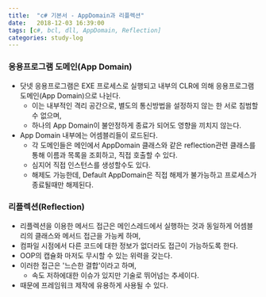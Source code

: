 ```yaml
---
title:  "c# 기본서 - AppDomain과 리플렉션"
date:   2018-12-03 16:39:00
tags: [c#, bcl, dll, AppDomain, Reflection]
categories: study-log
---
```


### 응용프로그램 도메인(App Domain)
- 닷넷 응용프로그램은 EXE 프로세스로 실행되고 내부의 CLR에 의해 응용프로그램 도메인(App Domain)으로 나뉜다.
    - 이는 내부적인 격리 공간으로, 별도의 통신방법을 설정하지 않는 한 서로 침범할 수 없으며,
    - 하나의 App Domain이 불안정하게 종료가 되어도 영향을 끼치지 않는다.
- App Domain 내부에는 어셈블리들이 로드된다.
    - 각 도메인들은 메인에서 AppDomain 클래스와 같은 reflection관련 클래스를 통해 이름과 목록을 조회하고, 직접 호출할 수 있다.
    - 심지어 직접 인스턴스를 생성할수도 있다.
    - 해제도 가능한데, Default AppDomain은 직접 해제가 불가능하고 프로세스가 종료될때만 해제된다.

### 리플렉션(Reflection)
- 리플렉션을 이용한 메서드 접근은 메인스레드에서 실행하는 것과 동일하게 어셈블리의 클래스와 메서드 접근을 가능케 하며,
- 컴파일 시점에서 다른 코드에 대한 정보가 없더라도 접근이 가능하도록 한다.
- OOP의 캡슐화 마저도 무시할 수 있는 위력을 갖는다.
- 이러한 접근은 '느슨한 결합'이라고 하며, 
    - 속도 저하에대한 이슈가 있지만 기술로 뛰어넘는 추세이다.
- 때문에 프레임워크 제작에 유용하게 사용될 수 있다.

